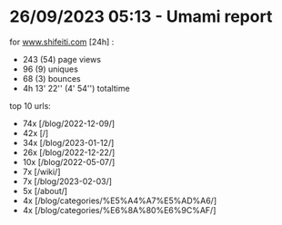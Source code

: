 # 26/09/2023 05:13 - Umami report
for www.shifeiti.com [24h] :

 - 243 (54) page views
 - 96 (9) uniques
 - 68 (3) bounces
 - 4h 13' 22'' (4' 54'') totaltime


top 10 urls:
 - 74x [/blog/2022-12-09/]
 - 42x [/]
 - 34x [/blog/2023-01-12/]
 - 26x [/blog/2022-12-22/]
 - 10x [/blog/2022-05-07/]
 - 7x [/wiki/]
 - 7x [/blog/2023-02-03/]
 - 5x [/about/]
 - 4x [/blog/categories/%E5%A4%A7%E5%AD%A6/]
 - 4x [/blog/categories/%E6%8A%80%E6%9C%AF/]


